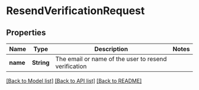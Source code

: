 # ResendVerificationRequest

## Properties
Name | Type | Description | Notes
------------ | ------------- | ------------- | -------------
**name** | **String** | The email or name of the user to resend verification | 

[[Back to Model list]](../README.md#documentation-for-models) [[Back to API list]](../README.md#documentation-for-api-endpoints) [[Back to README]](../README.md)


